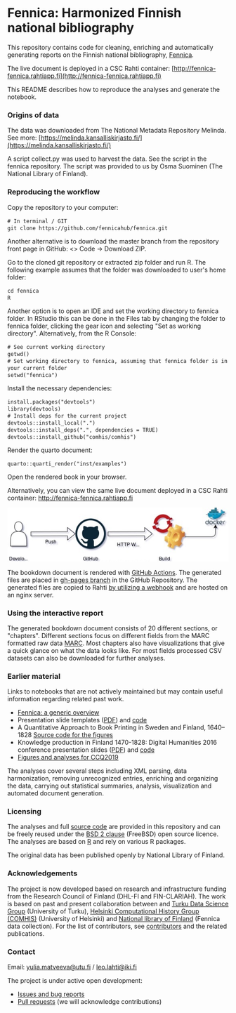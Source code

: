 Fennica: Harmonized Finnish national bibliography
============================================

This repository contains code for cleaning, enriching and automatically generating reports on the Finnish national bibliography, [Fennica](https://www.kansalliskirjasto.fi/fi/palvelut/fennica-suomen-kansallisbibliografia). 

The live document is deployed in a CSC Rahti container:
[http://fennica-fennica.rahtiapp.fi](http://fennica-fennica.rahtiapp.fi)

This README describes how to reproduce the analyses and generate the notebook.

### Origins of data
The data was downloaded from The National Metadata Repository Melinda. 
See more: [https://melinda.kansalliskirjasto.fi/](https://melinda.kansalliskirjasto.fi/)

A script collect.py was used to harvest the data. See the script in the fennica repository. 
The script was provided to us by Osma Suominen (The National Library of Finland).


### Reproducing the workflow

Copy the repository to your computer:

```
# In terminal / GIT
git clone https://github.com/fennicahub/fennica.git
```

Another alternative is to download the master branch from the repository front page in GitHub: <> Code -> Download ZIP.

Go to the cloned git repository or extracted zip folder and run R. The following example assumes that the folder was downloaded to user's home folder:

```
cd fennica
R
```

Another option is to open an IDE and set the working directory to fennica folder. In RStudio this can be done in the Files tab by changing the folder to fennica folder, clicking the gear icon and selecting "Set as working directory". Alternatively, from the R Console:

```{r}
# See current working directory
getwd()
# Set working directory to fennica, assuming that fennica folder is in your current folder
setwd("fennica")
```

Install the necessary dependencies:

```{r}
install.packages("devtools")
library(devtools)
# Install deps for the current project
devtools::install_local(".")
devtools::install_deps(".", dependencies = TRUE)
devtools::install_github("comhis/comhis")
```

Render the quarto document:

```
quarto::quarti_render("inst/examples")
```

Open the rendered book in your browser. 

Alternatively, you can view the same live document deployed in a CSC Rahti container: http://fennica-fennica.rahtiapp.fi

![Description of the Webhook workflow, image from CSC Documentation](man/figures/trigger.drawio.jpeg)

The bookdown document is rendered with [GitHub Actions](https://github.com/fennicahub/fennica/blob/master/.github/workflows/fennica.yml). The generated files are placed in [gh-pages branch](https://github.com/fennicahub/fennica/blob/master/.github/workflows/static.yml) in the GitHub Repository. The generated files are copied to Rahti [by utilizing a webhook](https://docs.csc.fi/cloud/rahti/tutorials/webhooks/) and are hosted on an nginx server.

### Using the interactive report

The generated bookdown document consists of 20 different sections, or "chapters". Different sections focus on different fields from the MARC formatted raw data [MARC](https://marc21.kansalliskirjasto.fi). Most chapters also have visualizations that give a quick glance on what the data looks like. For most fields processed CSV datasets can also be downloaded for further analyses.

### Earlier material

Links to notebooks that are not actively maintained but may contain useful information regarding related past work.

 * [Fennica: a generic overview](https://github.com/fennicahub/fennica/blob/master/inst/examples/overview.md)
 * Presentation slide templates ([PDF](https://github.com/fennicahub/fennica/blob/master/inst/examples/slidetemplates.pdf)) and [code](https://github.com/fennicahub/fennica/blob/master/inst/examples/slidetemplates.Rmd)
 * A Quantitative Approach to Book Printing in Sweden and Finland, 1640–1828 [Source code for the figures](https://github.com/fennicahub/fennica/blob/master/inst/examples/201808-HistoricalMethods-Figures.Rmd)
 * Knowledge production in Finland 1470-1828: Digital Humanities 2016 conference presentation slides ([PDF](https://github.com/fennicahub/fennica/blob/master/inst/examples/20160715-Krakow-Fennica.pdf)) and [code](https://github.com/COMHIS/fennica/blob/master/inst/examples/20160715-Krakow-Fennica.Rmd)
 * [Figures and analyses for CCQ2019](https://gitlab.com/COMHIS/CCQ2018/blob/master/Figures.pdf)

The analyses cover several steps including XML parsing, data harmonization, removing unrecognized entries, enriching and organizing the data, carrying out statistical summaries, analysis, visualization and automated document generation.

### Licensing

The analyses and full [source code](https://github.com/comhis/fennica/blob/master/inst/examples/main.R) are provided in this repository and can be freely reused under the [BSD 2 clause](https://opensource.org/licenses/BSD-2-Clause) (FreeBSD) open source licence. The analyses are based on [R](http://r-project.org) and rely on various R packages.

The original data has been published openly by National Library of Finland.


### Acknowledgements

The project is now developed based on research and infrastructure funding from the Research Council of Finland (DHL-FI and FIN-CLARIAH). The work is based on past and present collaboration between and [Turku Data Science Group](http://datascience.utu.fi) (University of Turku), [Helsinki Computational History Group (COMHIS)](http://comhis.github.io/) (University of Helsinki) and [National library of Finland](https://www.kansalliskirjasto.fi/en/) (Fennica data collection). For the list of contributors, see [contributors](https://github.com/fennicahub/fennica/graphs/contributors) and the related publications.



### Contact

Email: yulia.matveeva@utu.fi / leo.lahti@iki.fi

The project is under active open development:

  * [Issues and bug reports](https://github.com/fennicahub/fennica/issues)
  * [Pull requests](https://github.com/fennicahub/fennica/pulls) (we will acknowledge contributions)
